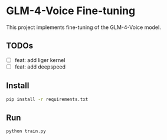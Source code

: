 # GLM-4-Voice Fine-tuning

This project implements fine-tuning of the GLM-4-Voice model.

## TODOs

- [ ] feat: add liger kernel
- [ ] feat: add deepspeed

## Install

```bash
pip install -r requirements.txt
```

## Run

```bash
python train.py
```
